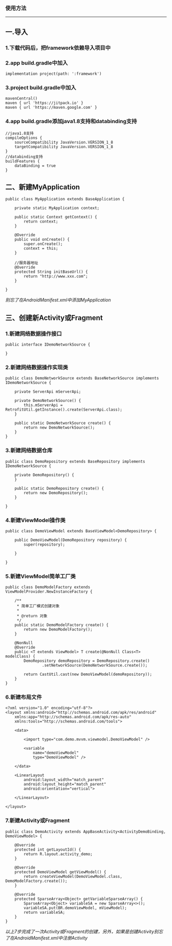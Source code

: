 ﻿### 使用方法
-----------------
## 一.导入
### 1.下载代码后，把framework依赖导入项目中
### 2.app build.gradle中加入 
```
implementation project(path: ':framework')
```
### 3.project build.gradle中加入 
```
mavenCentral()
maven { url 'https://jitpack.io' }
maven { url 'https://maven.google.com' }
```
### 4.app build.gradle添加java1.8支持和databinding支持
```
//java1.8支持
compileOptions {
    sourceCompatibility JavaVersion.VERSION_1_8
    targetCompatibility JavaVersion.VERSION_1_8
}
//databinding支持
buildFeatures {
    dataBinding = true
}
```
## 二、新建MyApplication
```
public class MyApplication extends BaseApplication {

    private static MyApplication context;

    public static Context getContext() {
        return context;
    }

    @Override
    public void onCreate() {
        super.onCreate();
        context = this;
    }

    //服务器地址
    @Override
    protected String initBaseUrl() {
        return "http://www.xxx.com";
    }

}
```
*别忘了在AndroidManifest.xml中添加MyApplication*
## 三、创建新Activity或Fragment
### 1.新建网络数据操作接口
```
public interface IDemoNetworkSource {

}
```
### 2.新建网络数据操作实现类
```
public class DemoNetworkSource extends BaseNetworkSource implements IDemoNetworkSource {

    private ServerApi mServerApi;

    private DemoNetworkSource() {
        this.mServerApi = RetrofitUtil.getInstance().create(ServerApi.class);
    }

    public static DemoNetworkSource create() {
        return new DemoNetworkSource();
    }
}
```
### 3.新建网络数据仓库
```
public class DemoRepository extends BaseRepository implements IDemoNetworkSource {

    private DemoRepository() {
    }

    public static DemoRepository create() {
        return new DemoRepository();
    }

}
```
### 4.新建ViewModel操作类
```
public class DemoViewModel extends BaseViewModel<DemoRepository> {

    public DemoViewModel(DemoRepository repository) {
        super(repository);

    }

}
```
### 5.新建ViewModel简单工厂类
```
public class DemoModelFactory extends ViewModelProvider.NewInstanceFactory {

    /**
     * 简单工厂模式创建对象
     *
     * @return 对象
     */
    public static DemoModelFactory create() {
        return new DemoModelFactory();
    }

    @NonNull
    @Override
    public <T extends ViewModel> T create(@NonNull Class<T> modelClass) {
        DemoRepository demoRepository = DemoRepository.create()
                .setNetworkSource(DemoNetworkSource.create());

        return CastUtil.cast(new DemoViewModel(demoRepository));
    }
}
```
### 6.新建布局文件
```
<?xml version="1.0" encoding="utf-8"?>
<layout xmlns:android="http://schemas.android.com/apk/res/android"
    xmlns:app="http://schemas.android.com/apk/res-auto"
    xmlns:tools="http://schemas.android.com/tools">

    <data>

        <import type="com.demo.mvvm.viewmodel.DemoViewModel" />

        <variable
            name="demoViewModel"
            type="DemoViewModel" />

    </data>

    <LinearLayout
        android:layout_width="match_parent"
        android:layout_height="match_parent"
        android:orientation="vertical">

    </LinearLayout>

</layout>
```
### 7.新建Activity或Fragment
```
public class DemoActivity extends AppBaseActivity<ActivityDemoBinding, DemoViewModel> {

    @Override
    protected int getLayoutId() {
        return R.layout.activity_demo;
    }

    @Override
    protected DemoViewModel getViewModel() {
        return createViewModel(DemoViewModel.class, DemoModelFactory.create());
    }

    @Override
    protected SparseArray<Object> getVariableSparseArray() {
        SparseArray<Object> variableSA = new SparseArray<>();
        variableSA.put(BR.demoViewModel, mViewModel);
        return variableSA;
    }
}
```
*以上7步完成了一次Activity或Fragment的创建，另外，如果是创建Activity别忘了在AndroidManifest.xml中注册Activity*
